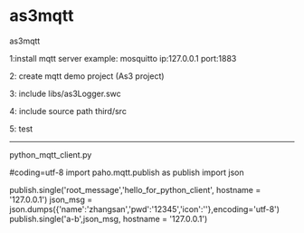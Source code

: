 # as3mqtt
as3mqtt

1:install mqtt server
example:
  mosquitto ip:127.0.0.1 port:1883
  
2: create mqtt demo project (As3 project)

3:
include libs/as3Logger.swc

4:
include source path  third/src 

5: test


--------------------------
python_mqtt_client.py
>>>>>>>>>>>>>>>>>>>>>>>>>>>>>>>>>>
#coding=utf-8
import paho.mqtt.publish as publish
import json

publish.single('root_message','hello_for_python_client', hostname = '127.0.0.1') 
json_msg = json.dumps({'name':'zhangsan','pwd':'12345','icon':''},encoding='utf-8')
publish.single('a-b',json_msg, hostname = '127.0.0.1')  




